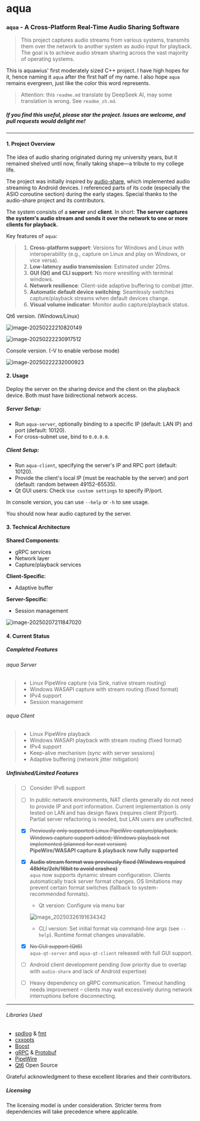 # aqua

### `aqua` - A Cross-Platform Real-Time Audio Sharing Software

> This project captures audio streams from various systems, transmits them over the network to another system as audio
> input for playback.
> The goal is to achieve audio stream sharing across the vast majority of operating systems.

This is aquawius' first moderately sized C++ project. I have high hopes for it, hence naming it `aqua` after the first
half of my name. I also hope `aqua` remains evergreen, just like the color this word represents.

> Attention: this `readme.md` translate by DeepSeek AI, may some translation is wrong. See `readme_zh.md`.

##### If you find this useful, please star the project. Issues are welcome, and pull requests would delight me!

------

#### 1. Project Overview

The idea of audio sharing originated during my university years, but it remained shelved until now, finally taking
shape—a tribute to my college life.

The project was initially inspired by [audio-share](https://github.com/mkckr0/audio-share), which implemented audio
streaming to Android devices. I referenced parts of its code (especially the ASIO coroutine section) during the early
stages. Special thanks to the audio-share project and its contributors.

The system consists of a **server** and **client**. In short:
**The server captures the system's audio stream and sends it over the network to one or more clients for playback.**

Key features of `aqua`:

> 1. **Cross-platform support**: Versions for Windows and Linux with interoperability (e.g., capture on Linux and play
     on Windows, or vice versa).
> 2. **Low-latency audio transmission**: Estimated under 20ms.
> 3. **GUI (Qt) and CLI support**: No more wrestling with terminal windows.
> 4. **Network resilience**: Client-side adaptive buffering to combat jitter.
> 5. **Automatic default device switching**: Seamlessly switches capture/playback streams when default devices change.
> 6. **Visual volume indicator**: Monitor audio capture/playback status.

Qt6 version. (Windows/Linux)

![image-20250222210820149](./readme.assets/image-20250222210820149.png)

![image-20250222230917512](./readme.assets/image-20250222230917512.png)

Console version. (-V to enable verbose mode)

![image-20250222232000923](./readme.assets/image-20250222232000923.png)

#### 2. Usage

Deploy the server on the sharing device and the client on the playback device. Both must have bidirectional network
access.

##### Server Setup:

- Run `aqua-server`, optionally binding to a specific IP (default: LAN IP) and port (default: 10120).
- For cross-subnet use, bind to `0.0.0.0`.

##### Client Setup:

- Run `aqua-client`, specifying the server's IP and RPC port (default: 10120).
- Provide the client's local IP (must be reachable by the server) and port (default: random between 49152-65535).
- Qt GUI users: Check `Use custom settings` to specify IP/port.

In console version, you can use `--help` or `-h` to see usage.

You should now hear audio captured by the server.

#### 3. Technical Architecture

**Shared Components**:

- gRPC services
- Network layer
- Capture/playback services

**Client-Specific**:

- Adaptive buffer

**Server-Specific**:

- Session management

![image-20250207211847020](./readme.assets/image-20250207211847020.png)

#### 4. Current Status

##### Completed Features

###### aqua Server

> - Linux PipeWire capture (via Sink, native stream routing)
> - Windows WASAPI capture with stream routing (fixed format)
> - IPv4 support
> - Session management

###### aqua Client

> - Linux PipeWire playback
> - Windows WASAPI playback with stream routing (fixed format)
> - IPv4 support
> - Keep-alive mechanism (sync with server sessions)
> - Adaptive buffering (network jitter mitigation)

##### Unfinished/Limited Features

> - [ ] Consider IPv6 support
>
>
>
> - [ ] In public network environments, NAT clients generally do not need to provide IP and port information. Current implementation is only tested on LAN and has design flaws (requires client IP/port). Partial server refactoring is needed, but LAN users are unaffected.
>
>
>
> - [x] ~~Previously only supported Linux PipeWire capture/playback. Windows capture support added; Windows playback not implemented (planned for next version)~~  
>   **PipeWire/WASAPI capture & playback now fully supported**
>
>
>
> - [x] ~~**Audio stream format was previously fixed (Windows required 48kHz/2ch/16bit to avoid crashes)**~~  
>   `aqua` now supports dynamic stream configuration. Clients automatically track server format changes. OS limitations may prevent certain format switches (fallback to system-recommended formats).
> 
>   - Qt version: Configure via menu bar
>    
>    ![image_20250326191634342](./readme.assets/image_20250326191634342.png)
>  
>   - CLI version: Set initial format via command-line args (see `--help`). Runtime format changes unavailable.
>
>
> - [x] ~~No GUI support (Qt6)~~  
>   `aqua-qt-server` and `aqua-qt-client` released with full GUI support.
>
>
>
> - [ ] Android client development pending (low priority due to overlap with `audio-share` and lack of Android expertise)
>
>
>
> - [ ] Heavy dependency on gRPC communication. Timeout handling needs improvement – clients may wait excessively during network interruptions before disconnecting.
>

------

###### Libraries Used

- [spdlog](https://github.com/gabime/spdlog) & [fmt](https://github.com/fmtlib/fmt)
- [cxxopts](https://github.com/jarro2783/cxxopts)
- [Boost](https://www.boost.org/)
- [gRPC](https://github.com/grpc/grpc) & [Protobuf](https://github.com/protocolbuffers/protobuf)
- [PipeWire](https://www.pipewire.org/)
- [Qt6](https://www.qt.io/) Open Source

Grateful acknowledgment to these excellent libraries and their contributors.

##### Licensing

The licensing model is under consideration. Stricter terms from dependencies will take precedence where applicable.
